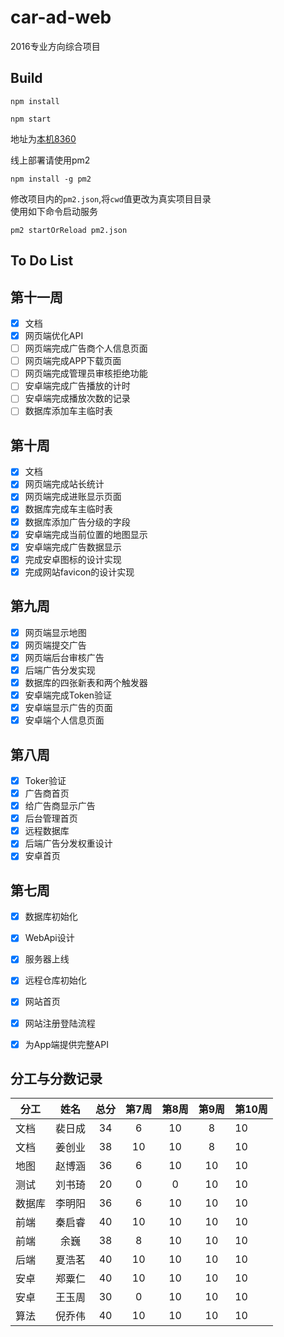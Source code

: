 # car-ad-web

2016专业方向综合项目

## Build
```
npm install

npm start
```
地址为[本机8360](http://127.0.0.1:8360)  

线上部署请使用pm2
```
npm install -g pm2
```
修改项目内的`pm2.json`,将`cwd`值更改为真实项目目录  
使用如下命令启动服务
```
pm2 startOrReload pm2.json
```

## To Do List

## 第十一周
- [x] 文档
- [x] 网页端优化API
- [ ] 网页端完成广告商个人信息页面
- [ ] 网页端完成APP下载页面
- [ ] 网页端完成管理员审核拒绝功能
- [ ] 安卓端完成广告播放的计时
- [ ] 安卓端完成播放次数的记录 
- [ ] 数据库添加车主临时表

## 第十周
- [x] 文档
- [x] 网页端完成站长统计
- [x] 网页端完成进账显示页面
- [x] 数据库完成车主临时表
- [x] 数据库添加广告分级的字段
- [x] 安卓端完成当前位置的地图显示
- [x] 安卓端完成广告数据显示
- [x] 完成安卓图标的设计实现
- [x] 完成网站favicon的设计实现

## 第九周
- [x] 网页端显示地图
- [x] 网页端提交广告 
- [x] 网页端后台审核广告
- [x] 后端广告分发实现 
- [x] 数据库的四张新表和两个触发器
- [x] 安卓端完成Token验证
- [x] 安卓端显示广告的页面
- [x] 安卓端个人信息页面

## 第八周
- [x] Toker验证
- [x] 广告商首页
- [x] 给广告商显示广告
- [x] 后台管理首页
- [x] 远程数据库
- [x] 后端广告分发权重设计
- [x] 安卓首页

## 第七周
- [x] 数据库初始化
- [x] WebApi设计
- [x] 服务器上线
- [x] 远程仓库初始化
- [x] 网站首页
- [x] 网站注册登陆流程
- [x] 为App端提供完整API



## 分工与分数记录

|分工  |姓名   |总分  |第7周|第8周|第9周|第10周|
|------|:----:|:----:|:--:|:---:|:---:|:----|
|文档  |裴日成 |34    |6   |10   |8   |10  |
|文档  |姜创业 |38    |10  |10   |8   |10  |
|地图  |赵博涵 |36    |6   |10   |10  |10  |
|测试  |刘书琦 |20    |0   |0    |10  |10  |
|数据库|李明阳 |36    |6   |10   |10  |10  |
|前端  |秦启睿 |40    |10  |10   |10  |10  | 
|前端  |余巍   |38    |8   |10   |10  |10  | 
|后端  |夏浩茗 |40    |10  |10   |10  |10  | 
|安卓  |郑粟仁 |40    |10  |10   |10  |10  | 
|安卓  |王玉周 |30    |0   |10   |10  |10  | 
|算法  |倪乔伟 |40    |10  |10   |10  |10  | 
